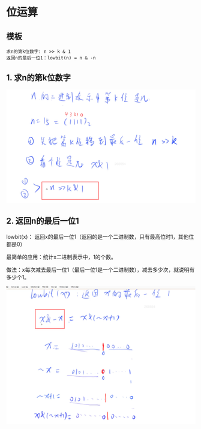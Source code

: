 # 位运算

## 模板

```
求n的第k位数字: n >> k & 1
返回n的最后一位1：lowbit(n) = n & -n
```

## 1. 求n的第k位数字

![](imgs/1.png)

## 2. 返回n的最后一位1

lowbit(x)： 返回x的最后一位1（返回的是一个二进制数，只有最高位时1，其他位都是0）

最简单的应用：统计x二进制表示中，1的个数。

做法：x每次减去最后一位1（最后一位1是一个二进制数），减去多少次，就说明有多少个1。

![](imgs/2.png)